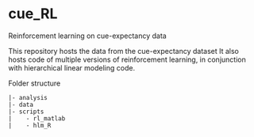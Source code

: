 # cue_RL
Reinforcement learning on cue-expectancy data

This repository hosts the data from the cue-expectancy dataset
It also hosts code of multiple versions of reinforcement learning, in conjunction with hierarchical linear modeling code. 

Folder structure
```
|- analysis
|- data
|- scripts
|    - rl_matlab
|    - hlm_R
```
